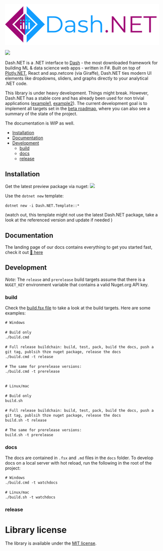 ﻿![](docs/img/logo_title.svg)

[![](https://img.shields.io/nuget/vpre/Dash.NET)](https://www.nuget.org/packages/Dash.NET/)

Dash.NET is a .NET interface to [Dash](https://plotly.com/dash/) - the most downloaded framework for building ML &amp; data science web apps - written in F#. Built on top of [Plotly.NET](https://github.com/plotly/Plotly.NET), React and asp.netcore (via Giraffe), Dash.NET ties modern UI elements like dropdowns, sliders, and graphs directly to your analytical .NET code.

This library is under heavy development. Things might break. However, Dash.NET has a stable core and has already been used for non trivial applications ([example1](https://github.com/CSBiology/TMEA), [example2](https://github.com/TRR175/ExploreKinetics)). The current development goal is to implement all targets set in the [beta roadmap](https://github.com/plotly/Dash.NET/issues/4), where you can also see a summary of the state of the project.

The documentation is WIP as well.

<!-- TOC -->

- [Installation](#installation)
- [Documentation](#documentation)
- [Development](#development)
    - [build](#build)
    - [docs](#docs)
    - [release](#release)

<!-- /TOC -->


## Installation

Get the latest preview package via nuget: [![](https://img.shields.io/nuget/vpre/Dash.NET)](https://www.nuget.org/packages/Dash.NET/)

Use the `dotnet new` template: 

`dotnet new -i Dash.NET.Template::*` 

(watch out, this template might not use the latest Dash.NET package, take a look at the referenced version and update if needed )

## Documentation

The landing page of our docs contains everything to get you started fast, check it out [📖 here](http://plotly.github.io/Dash.NET/) 

## Development

_Note:_ The `release` and `prerelease` build targets assume that there is a `NUGET_KEY` environment variable that contains a valid Nuget.org API key.

### build

Check the [build.fsx file](https://github.com/plotly/Dash.NET/blob/dev/build.fsx) to take a look at the  build targets. Here are some examples:

```shell
# Windows

# Build only
./build.cmd

# Full release buildchain: build, test, pack, build the docs, push a git tag, publsih thze nuget package, release the docs
./build.cmd -t release

# The same for prerelease versions:
./build.cmd -t prerelease


# Linux/mac

# Build only
build.sh

# Full release buildchain: build, test, pack, build the docs, push a git tag, publsih thze nuget package, release the docs
build.sh -t release

# The same for prerelease versions:
build.sh -t prerelease

```

### docs

The docs are contained in `.fsx` and `.md` files in the `docs` folder. To develop docs on a local server with hot reload, run the following in the root of the project:

```shell
# Windows
./build.cmd -t watchdocs

# Linux/mac
./build.sh -t watchdocs
```


### release

Library license
===============

The library is available under the [MIT license](https://github.com/plotly/Dash.NET/blob/dev/LICENSE).